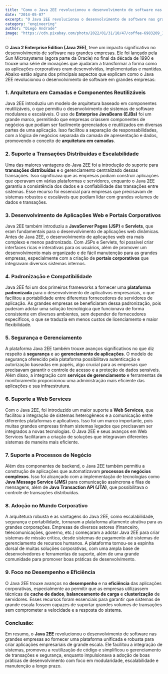 ```yaml
---
title: "Como o Java 2EE revolucionou o desenvolvimento de software nas grandes empresas"
date: "2014-05-07"
excerpt: "O Java 2EE revolucionou o desenvolvimento de software nas grandes empresas ao oferecer uma plataforma robusta, escalável e portátil, que possibilita a criação de aplicações modulares, garantindo integração, segurança e gerenciamento eficiente de transações."
category: "engineering"
author: "Diego Andrade"
image: "https://cdn.pixabay.com/photo/2022/01/31/10/47/coffee-6983209_1280.jpg"
---
```


O **Java 2 Enterprise Edition (Java 2EE)**, teve um impacto significativo no desenvolvimento de software nas grandes empresas. Ele foi lançado pela Sun Microsystems (agora parte da Oracle) no final da década de 1990 e trouxe uma série de inovações que ajudaram a transformar a forma como as aplicações corporativas eram desenvolvidas, implementadas e mantidas. Abaixo estão alguns dos principais aspectos que explicam como o Java 2EE revolucionou o desenvolvimento de software em grandes empresas:

### 1. **Arquitetura em Camadas e Componentes Reutilizáveis**
Java 2EE introduziu um modelo de arquitetura baseado em componentes reutilizáveis, o que permitiu o desenvolvimento de sistemas de software modulares e escaláveis. O uso de **Enterprise JavaBeans (EJBs)** foi um grande marco, permitindo que empresas criassem componentes de negócios que podiam ser facilmente gerenciados e reutilizados em diversas partes de uma aplicação. Isso facilitou a separação de responsabilidades, com a lógica de negócios separada da camada de apresentação e dados, promovendo o conceito de **arquitetura em camadas**.

### 2. **Suporte a Transações Distribuídas e Escalabilidade**
Uma das maiores vantagens do Java 2EE foi a introdução do suporte para **transações distribuídas** e o gerenciamento centralizado dessas transações. Isso significava que as empresas podiam construir aplicações que operavam em várias plataformas e servidores, enquanto o Java 2EE garantiu a consistência dos dados e a confiabilidade das transações entre sistemas. Esse recurso foi essencial para empresas que precisavam de sistemas robustos e escaláveis que podiam lidar com grandes volumes de dados e transações.

### 3. **Desenvolvimento de Aplicações Web e Portais Corporativos**
Java 2EE também introduziu a **JavaServer Pages (JSP)** e **Servlets**, que eram fundamentais para o desenvolvimento de aplicações web dinâmicas. Antes de Java 2EE, o desenvolvimento de aplicações web era mais complexo e menos padronizado. Com JSPs e Servlets, foi possível criar interfaces ricas e interativas para os usuários, além de promover um desenvolvimento mais organizado e de fácil manutenção para as grandes empresas, especialmente com a criação de **portais corporativos** que integravam diversos sistemas internos.

### 4. **Padronização e Compatibilidade**
Java 2EE foi um dos primeiros frameworks a fornecer uma **plataforma padronizada** para o desenvolvimento de aplicativos empresariais, o que facilitou a portabilidade entre diferentes fornecedores de servidores de aplicação. As grandes empresas se beneficiaram dessa padronização, pois puderam adotar uma solução tecnológica que funcionava de forma consistente em diversos ambientes, sem depender de fornecedores específicos, o que se traduzia em menos custos de licenciamento e maior flexibilidade.

### 5. **Segurança e Gerenciamento**
A plataforma Java 2EE também trouxe avanços significativos no que diz respeito à **segurança** e ao **gerenciamento de aplicações**. O modelo de segurança oferecido pela plataforma possibilitava autenticação e autorização baseadas em papéis, algo crucial para as empresas que precisavam garantir o controle de acesso e a proteção de dados sensíveis. Além disso, a integração com **serviços de gerenciamento** e ferramentas de monitoramento proporcionou uma administração mais eficiente das aplicações e sua infraestrutura.

### 6. **Suporte a Web Services**
Com o Java 2EE, foi introduzido um maior suporte a **Web Services**, que facilitou a integração de sistemas heterogêneos e a comunicação entre diferentes plataformas e aplicativos. Isso foi um marco importante, pois muitas grandes empresas tinham sistemas legados que precisavam ser integrados a novas tecnologias. O Java 2EE e seus avanços em Web Services facilitaram a criação de soluções que integravam diferentes sistemas de maneira mais eficiente.

### 7. **Suporte a Processos de Negócio**
Além dos componentes de backend, o Java 2EE também permitiu a construção de aplicações que automatizavam **processos de negócios complexos**. Isso foi alcançado com a implementação de tecnologias como **Java Message Service (JMS)** para comunicação assíncrona e filas de mensagens, além de **Java Transaction API (JTA)**, que possibilitava o controle de transações distribuídas.

### 8. **Adoção no Mundo Corporativo**
A arquitetura robusta e as vantagens do Java 2EE, como escalabilidade, segurança e portabilidade, tornaram a plataforma altamente atrativa para as grandes corporações. Empresas de diversos setores (financeiro, telecomunicações, governo, etc.) começaram a adotar Java 2EE para criar sistemas de missão crítica, desde sistemas de pagamento até sistemas de gerenciamento de recursos humanos. A plataforma tornou-se a espinha dorsal de muitas soluções corporativas, com uma ampla base de desenvolvedores e ferramentas de suporte, além de uma grande comunidade para promover boas práticas de desenvolvimento.

### 9. **Foco no Desempenho e Eficiência**
O Java 2EE trouxe avanços no **desempenho** e na **eficiência** das aplicações corporativas, especialmente ao permitir que as empresas utilizassem técnicas de **cache de dados**, **balanceamento de carga** e **clusterização** de servidores. Esses recursos foram essenciais para garantir que sistemas de grande escala fossem capazes de suportar grandes volumes de transações sem comprometer a velocidade e a resposta do sistema.

### Conclusão:
Em resumo, o **Java 2EE** revolucionou o desenvolvimento de software nas grandes empresas ao fornecer uma plataforma unificada e robusta para criar aplicações empresariais de grande escala. Ele facilitou a integração de sistemas, promoveu a reutilização de código e simplificou o gerenciamento de transações e segurança, enquanto impulsionava a adoção de boas práticas de desenvolvimento com foco em modularidade, escalabilidade e manutenção a longo prazo.